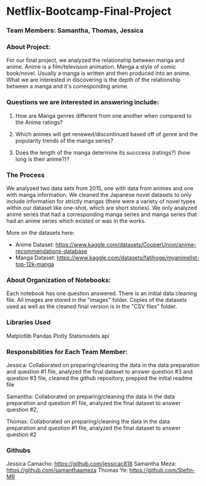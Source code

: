 # Netflix-Bootcamp-Final-Project

### Team Members: Samantha, Thomas, Jessica

### About Project: 
For our final project, we analyzed the relationship between manga and anime. Anime is a film/television animation. Manga a style of comic book/novel. Usually a manga is written and then produced into an anime. What we are interested in discovering is the depth of the relationship between a manga and it's corresponding anime. 


### Questions we are interested in answering include:

1. How are Manga genres different from one another when compared to the Anime ratings?
   
2. Which animes will get renewed/discontinued based off of genre and the popularity trends of the manga series?

3. Does the length of the manga determine its succcess (ratings?) (how long is their anime?)?

### The Process
We analyzed two data sets from 2015, one with data from animes and one with manga information. We cleaned the Japanese novel datasets to only include information for strictly mangas (there were a variety of novel types within our dataset like one-shot, which are short stories). We only analyzed anime series that had a corresponding manga series and manga series that had an anime series which existed or was in the works. 

More on the datasets here:
- Anime Dataset: https://www.kaggle.com/datasets/CooperUnion/anime-recommendations-database
- Manga Dataset: https://www.kaggle.com/datasets/fatihoge/myanimelist-top-12k-manga

### About Organization of Notebooks: 
Each notebook has one question answered. There is an initial data cleaning file. All images are stored in the "images" folder. Copies of the datasets used as well as the cleaned final version is in the "CSV files" folder.

### Libraries Used
Matplotlib
Pandas
Plotly
Statsmodels.api

### Responsbilities for Each Team Member:

Jessica: Collaborated on preparing/cleaning the data in the data preparation and question #1 file, analyzed the final dataset to answer question #3 and question #3 file, cleaned the github repository, prepped the initial readme file

Samantha: Collaborated on preparing/cleaning the data in the data preparation and question #1 file, analyzed the final dataset to answer question #2, 

Thomas: Collaborated on preparing/cleaning the data in the data preparation and question #1 file, analyzed the final dataset to answer question #2

### Githubs

Jessica Camacho: https://github.com/jessicac818
Samantha Meza: https://github.com/samanthaameza
Thomas Ye: https://github.com/Stefin-MR
